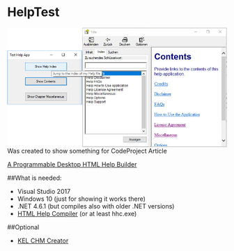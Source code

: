 # HelpTest

<img src="https://github.com/avogelba/HelpTest/blob/master/screenshot.jpg"
 alt="Screenshot" title="Screenshot" align="right" />
 

Was created to show something for CodeProject Article
	
[A Programmable Desktop HTML Help Builder](https://www.codeproject.com/Articles/1233450/A-Programmable-Desktop-HTML-Help-Builder)

##What is needed:

- Visual Studio 2017
- Windows 10 (just for showing it works there)
- .NET 4.6.1 (but compiles also with older .NET versions)
- [HTML Help Compiler](https://www.microsoft.com/en-us/download/details.aspx?id=21138)
(or at least hhc.exe)

##Optional

- [KEL CHM Creator](https://dumah7.wordpress.com/2009/02/17/kel-chm-creator-v-1-4-0-0/)

